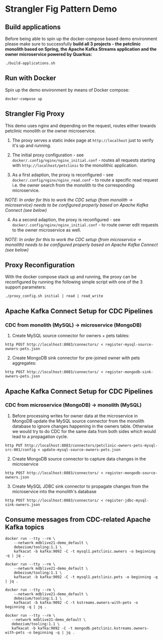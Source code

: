 # Strangler Fig Pattern Demo

## Build applications

Before being able to spin up the docker-compose based demo environment please make sure to successfully **build all 3 projects - the petclinic monolith based on Spring, the Apache Kafka Streams application and the owner microservice powered by Quarkus:**

```
./build-applications.sh
```

## Run with Docker

Spin up the demo environment by means of Docker compose:

```
docker-compose up
```

## Strangler Fig Proxy

This demo uses nginx and depending on the request, routes either towards petclinic monolith or the owner microservice.

1. The proxy serves a static index page at `http://localhost` just to verify it's up and running.

2. The initial proxy configuration - see `docker/.config/nginx/nginx_initial.conf` - routes all requests starting with `http://localhost/petclinic` to the monolithic application.

3. As a first adaption, the proxy is reconfigured - see `docker/.config/nginx/nginx_read.conf` - to route a specific read request i.e. the owner search from the monolith to the corresponding microservice.

_NOTE: In order for this to work the CDC setup (from monolith -> microservice) needs to be configured properly based on Apache Kafka Connect (see below)_

4. As a second adaption, the proxy is reconfigured - see `docker/.config/nginx/nginx_initial.conf` - to route owner edit requests to the owner microservice as well.

_NOTE: In order for this to work the CDC setup (from microservice -> monolith) needs to be configured properly based on Apache Kafka Connect (see below)_

## Proxy Reconfiguration

With the docker compose stack up and running, the proxy can be reconfigured by running the following simple script with one of the 3 support parameters:

```
./proxy_config.sh initial | read | read_write
```

## Apache Kafka Connect Setup for CDC Pipelines

### CDC from monolith (MySQL) -> microservice (MongoDB)

1. Create MySQL source connector for owners + pets tables:

```
http POST http://localhost:8083/connectors/ < register-mysql-source-owners-pets.json
```

2. Create MongoDB sink connector for pre-joined owner with pets aggregates:

```
http POST http://localhost:8083/connectors/ < register-mongodb-sink-owners-pets.json
```

## Apache Kafka Connect Setup for CDC Pipelines

### CDC from microservice (MongoDB) -> monolith (MySQL)

1. Before processing writes for owner data at the microservice in MongoDB update the MySQL source connector from the monolith database to ignore changes happening in the owners table. Otherwise we would try to do CDC for the same data from both sides which would lead to a propagation cycle.

```
http PUT http://localhost:8083/connectors/petclinic-owners-pets-mysql-src-001/config < update-mysql-source-owners-pets.json
```

2. Create MongoDB source connector  to capture data changes in the microservice

```
http POST http://localhost:8083/connectors/ < register-mongodb-source-owners.json
```

3. Create MySQL JDBC sink connector  to propagate changes from the microservice into the monolith's database

```
http POST http://localhost:8083/connectors/ < register-jdbc-mysql-sink-owners.json
```

## Consume messages from CDC-related Apache Kafka topics

```
docker run --tty --rm \
    --network mdblive21-demo_default \
    debezium/tooling:1.1 \
    kafkacat -b kafka:9092 -C -t mysql1.petclinic.owners -o beginning -q | jq .
```

```
docker run --tty --rm \
    --network mdblive21-demo_default \
    debezium/tooling:1.1 \
    kafkacat -b kafka:9092 -C -t mysql1.petclinic.pets -o beginning -q | jq .
```

```
docker run --tty --rm \
    --network mdblive21-demo_default \
    debezium/tooling:1.1 \
    kafkacat -b kafka:9092 -C -t kstreams.owners-with-pets -o beginning -q | jq .
 ```

 ```
docker run --tty --rm \
    --network mdblive21-demo_default \
    debezium/tooling:1.1 \
    kafkacat -b kafka:9092 -C -t mongodb.petclinic.kstreams.owners-with-pets -o beginning -q | jq .
```
